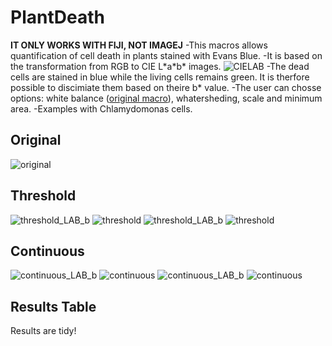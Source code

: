 # PlantDeath
**IT ONLY WORKS WITH FIJI, NOT IMAGEJ**
-This macros allows quantification of cell death in plants stained with Evans Blue.
-It is based on the transformation from RGB to CIE L\*a\*b\* images. 
![CIELAB](./CIELAB.png)
-The dead cells are stained in blue while the living cells remains green. 
It is therfore possible to discimiate them based on theire b\* value. 
-The user can chosse options: white balance ([original macro](https://github.com/pmascalchi/ImageJ_Auto-white-balance-correction)), whatersheding, scale and minimum area. 
-Examples with Chlamydomonas cells. 

## Original
![original](./input/eb.jpg)

## Threshold
![threshold_LAB_b](./output/eb_thld_LAB_b.jpg)
![threshold](./output/eb_thld.jpg)
![threshold_LAB_b](./output/3_thld_LAB_b.jpg)
![threshold](./output/3_thld.jpg)


## Continuous
![continuous_LAB_b](./output/eb_conti_LAB_b.jpg)
![continuous](./output/eb_conti.jpg)
![continuous_LAB_b](./output/3_conti_LAB_b.jpg)
![continuous](./output/3_conti.jpg)

## Results Table
Results are tidy! 